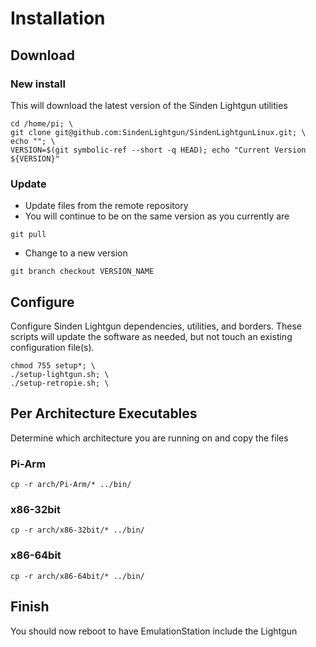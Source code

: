 # Installation

## Download

### New install

This will download the latest version of the Sinden Lightgun utilities

```
cd /home/pi; \
git clone git@github.com:SindenLightgun/SindenLightgunLinux.git; \
echo ""; \
VERSION=$(git symbolic-ref --short -q HEAD); echo "Current Version ${VERSION}"
```

### Update

- Update files from the remote repository
- You will continue to be on the same version as you currently are

```
git pull
```

- Change to a new version

```
git branch checkout VERSION_NAME
```


## Configure

Configure Sinden Lightgun dependencies, utilities, and borders. These scripts will update the software as needed, but not touch an existing configuration file(s).

```
chmod 755 setup*; \
./setup-lightgun.sh; \
./setup-retropie.sh; \
```

## Per Architecture Executables

Determine which architecture you are running on and copy the files

### Pi-Arm

```
cp -r arch/Pi-Arm/* ../bin/
```

### x86-32bit

```
cp -r arch/x86-32bit/* ../bin/
```

### x86-64bit

```
cp -r arch/x86-64bit/* ../bin/
```

## Finish

You should now reboot to have EmulationStation include the Lightgun


